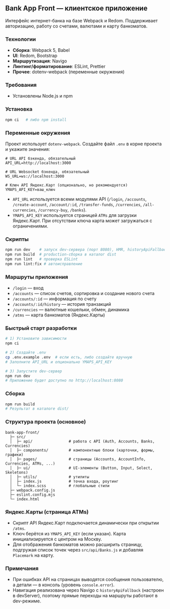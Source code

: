 ## Bank App Front — клиентское приложение

Интерфейс интернет-банка на базе Webpack и Redom. Поддерживает авторизацию, работу со счетами, валютами и карту банкоматов.

### Технологии
- **Сборка**: Webpack 5, Babel
- **UI**: Redom, Bootstrap
- **Маршрутизация**: Navigo
- **Линтинг/форматирование**: ESLint, Prettier
- **Прочее**: dotenv-webpack (переменные окружения)

### Требования
- Установлены Node.js и npm

### Установка
```bash
npm ci   # либо npm install
```

### Переменные окружения
Проект использует `dotenv-webpack`. Создайте файл `.env` в корне проекта и укажите значения:

```env
# URL API бэкенда, обязательный
API_URL=http://localhost:3000

# URL Websocket бэкенда, обязательный
WS_URL=ws://localhost:3000

# Ключ API Яндекс.Карт (опционально, но рекомендуется)
YMAPS_API_KEY=ваш_ключ
```

- `API_URL` используется всеми модулями API (`/login`, `/accounts`, `/create-account`, `/account/:id`, `/transfer-funds`, `/currencies`, `/all-currencies`, `/currency-buy`, `/banks`).
- `YMAPS_API_KEY` используется страницей `ATMs` для загрузки Яндекс.Карт. При отсутствии ключа карта может загружаться с ограничениями.

### Скрипты
```bash
npm run dev    # запуск dev-сервера (порт 8080), HMR, historyApiFallback
npm run build  # production-сборка в каталог dist
npm run lint   # проверка ESLint
npm run lint:fix # автоисправление
```

### Маршруты приложения
- `/login` — вход
- `/accounts` — список счетов, сортировка и создание нового счета
- `/accounts/:id` — информация по счету
- `/accounts/:id/history` — история транзакций
- `/currencies` — валютные кошельки, обмен, динамика
- `/atms` — карта банкоматов (Яндекс.Карты)

### Быстрый старт разработки
```bash
# 1) Установите зависимости
npm ci

# 2) Создайте .env
cp .env.example .env  # если есть, либо создайте вручную
# Заполните API_URL и опционально YMAPS_API_KEY

# 3) Запустите dev-сервер
npm run dev
# Приложение будет доступно по http://localhost:8080
```

### Сборка
```bash
npm run build
# Результат в каталоге dist/
```

### Структура проекта (основное)
```
bank-app-front/
  ├─ src/
  │  ├─ api/                # работа с API (Auth, Accounts, Banks, Currencies)
  │  ├─ components/         # компонентные блоки (карточки, формы, графики)
  │  ├─ pages/              # страницы (Accounts, AccountInfo, Currencies, ATMs, ...)
  │  ├─ ui/                 # UI-элементы (Button, Input, Select, Skeletons)
  │  ├─ utils/              # утилиты
  │  ├─ index.js            # точка входа, роутинг
  │  └─ index.scss          # глобальные стили
  ├─ webpack.config.js
  ├─ eslint.config.mjs
  └─ index.html
```

### Яндекс.Карты (страница ATMs)
- Скрипт API Яндекс.Карт подключается динамически при открытии `/atms`.
- Ключ берётся из `YMAPS_API_KEY` (если указан). Карта инициализируется с центром на Москву.
- Для отображения банкоматов можно расширить страницу, подгружая список точек через `src/api/Banks.js` и добавляя `Placemark` на карту.

### Примечания
- При ошибках API на страницах выводятся сообщения пользователю, а детали — в консоль (уровень `console.error`).
- Навигация реализована через Navigo с `historyApiFallback` (настроен в devServer), поэтому прямые переходы на маршруты работают в dev-режиме. 